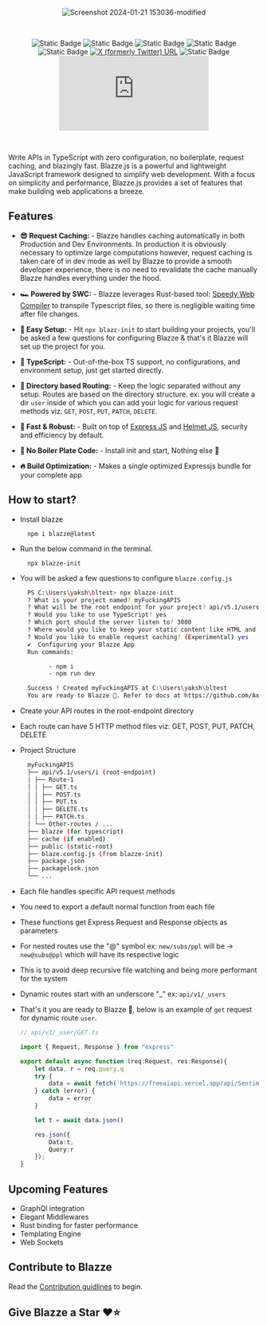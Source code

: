 <div align="center">

  ![Screenshot 2024-01-21 153036-modified](https://github.com/Axnjr/Blazze.js/assets/111436589/cad139ae-a2e0-4f39-9c1a-ee99c63f732a)
  
  <br> 
  
  <a>![Static Badge](https://img.shields.io/badge/TypeSafe-8A28E2)</a> 
  <a>![Static Badge](https://img.shields.io/badge/API%20Dev-%201A18A0)</a> 
  <a>![Static Badge](https://img.shields.io/badge/OpenSource%20-%20%23fff?logoColor=%23fff&labelColor=%23fff&color=%23fff)</a>
  <a>![Static Badge](https://img.shields.io/badge/Express-%20%20%23FF00FF)</a>
  <a>![Static Badge](https://img.shields.io/badge/SWC-%20?logoColor=%23000&color=%2300FFF3)</a>
  <a href="https://twitter.com/Blazzejs">![X (formerly Twitter) URL](https://img.shields.io/twitter/url?url=https%3A%2F%2Ftwitter.com%2FBlazzejs)</a>
  <a>![Static Badge](https://img.shields.io/badge/v.1.2.3%20-%20%230213FF)</a>
  <a>![GitHub commit activity (branch)](https://img.shields.io/github/commit-activity/t/Axnjr/Blazze.js?logoColor=%23000&labelColor=%23F4FF00&color=%23FC9300)</a>

  <br>
  
</div>

Write APIs in TypeScript with zero configuration, no boilerplate, request caching, and blazingly fast. Blazze.js is a powerful and lightweight JavaScript framework designed to simplify web development. With a focus on simplicity and performance, Blazze.js provides a set of features that make building web applications a breeze.

## Features

- __😎 Request Caching:__ - Blazze handles caching automatically in both Production and Dev Environments. In production it is obviously necessary to optimize large computations however, request caching is taken care of in dev mode as well by Blazze to provide a smooth developer experience, there is no need to revalidate the cache manually Blazze handles everything under the hood.
  
- __🏎️ Powered by SWC:__ - Blazze leverages Rust-based tool: [Speedy Web Compiler](https://swc.rs/) to transpile Typescript files, so there is negligible waiting time after file changes.
  
- __🐣 Easy Setup:__ - Hit `npx blazz-init` to start building your projects, you'll be asked a few questions for configuring Blazze & that's it Blazze will set up the project for you.
  
- __💪 TypeScript:__ - Out-of-the-box TS support, no configurations, and environment setup, just get started directly.
  
- __📂 Directory based Routing:__ - Keep the logic separated without any setup. Routes are based on the directory structure. ex: you will create a dir `user` inside of which you can add your logic for various request methods viz: `GET`, `POST`, `PUT`, `PATCH`, `DELETE`.

- __🚀 Fast & Robust:__ - Built on top of [Express JS](https://expressjs.com/) and [Helmet JS](https://helmetjs.github.io/), security and efficiency by default.
  
- __💫 No Boiler Plate Code:__ - Install init and start, Nothing else 🚀
  
- __🔥 Build Optimization:__ - Makes a single optimized Expressjs bundle for your complete app
  
## How to start? 

- Install blazze
  
  ```
    npm i blazze@latest
  ```
- Run the below command in the terminal.
  ```
    npx blazze-init
  ``` 
- You will be asked a few questions to configure `blazze.config.js`
  ```bash
    PS C:\Users\yaksh\bltest> npx blazze-init      
    ? What is your project named? myFuckingAPIS
    ? What will be the root endpoint for your project? api/v5.1/users/i
    ? Would you like to use TypeScript? yes
    ? Which port should the server listen to? 3000
    ? Where would you like to keep your static content like HTML and PNG files? public
    ? Would you like to enable request caching? (Experimental) yes
    ✔  Configuring your Blazze App
    Run commands:
  
          - npm i
          - npm run dev
  
    Success ! Created myFuckingAPIS at C:\Users\yaksh\bltest
    You are ready to Blazze 🚀. Refer to docs at https://github.com/Axnjr/Blazze.js/main/README.md.
  ```
- Create your API routes in the root-endpoint directory
- Each route can have 5 HTTP method files viz: GET, POST, PUT, PATCH, DELETE
- Project Structure
  ```bash
    myFuckingAPIS
    ├── api/v5.1/users/i (root-endpoint)
    │ ├── Route-1
    │ │ ├── GET.ts
    │ │ ├── POST.ts
    │ │ ├── PUT.ts
    │ │ ├── DELETE.ts
    │ │ ├── PATCH.ts
    │ └── Other-routes / ...
    ├── blazze (for typescript)
    ├── cache (if enabled)
    ├── public (static-root)
    ├── blaze.config.js (from blazze-init)
    ├── package.json
    ├── packagelock.json
    └── ...
  ```
- Each file handles specific API request methods
- You need to export a default normal function from each file
- These functions get Express Request and Response objects as parameters
- For nested routes use the "@" symbol ex: `new/subs/ppl` will be -> `new@subs@ppl` which will have its respective logic
- This is to avoid deep recursive file watching and being more performant for the system
- Dynamic routes start with an underscore "_" ex: `api/v1/_users`
- That's it you are ready to Blazze 🚀, below is an example of `get` request for dynamic route `user`.
  ```ts
  // api/v1/_user/GET.ts
  
  import { Request, Response } from "express"

  export default async function (req:Request, res:Response){
      let data, r = req.query.q
      try {
          data = await fetch(`https://freeaiapi.vercel.app/api/Sentiments?query='${r}'`)
      } catch (error) {
          data = error
      }
  
      let t = await data.json()
  
      res.json({
          Data:t,
          Query:r
      });
  }
  ```

## Upcoming Features
- GraphQl integration
- Elegant Middlewares
- Rust binding for faster performance
- Templating Engine
- Web Sockets

## Contribute to Blazze
Read the [Contribution guidlines](https://github.com/Axnjr/Blazze.js/blob/main/contributing.md) to begin.

## Give Blazze a Star ❤️⭐
